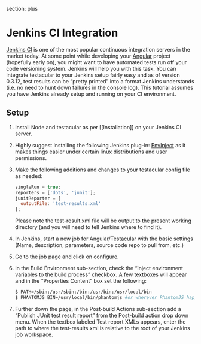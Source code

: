 section: plus

# Jenkins CI Integration

[Jenkins CI] is one of the most popular continuous integration servers
in the market today. At some point while developing your [Angular]
project (hopefully early on), you might want to have automated tests run
off your code versioning system. Jenkins will help you with this task.
You can integrate testacular to your Jenkins setup fairly easy and as of
version 0.3.12, test results can be “pretty printed” into a format
Jenkins understands (i.e. no need to hunt down failures in the console
log). This tutorial assumes you have Jenkins already setup and running
on your CI environment.

## Setup

1.  Install Node and testacular as per [[Installation]] on your
    Jenkins CI server.
2.  Highly suggest installing the following Jenkins plug-in:
    [EnvInject] as it makes things easier under certain linux
    distributions and user permissions.
3.  Make the following additions and changes to your testacular config
    file as needed:

    ```javascript
    singleRun = true;
    reporters = ['dots', 'junit'];
    junitReporter = {
      outputFile: 'test-results.xml'
    };
    ```
    
    Please note the test-result.xml file will be output to the present
    working directory (and you will need to tell Jenkins where to find it).

4.  In Jenkins, start a new job for Angular/Testacular with the basic
    settings (Name, description, parameters, source code repo to pull
    from, etc.)
5.  Go to the job page and click on configure.
6.  In the Build Environment sub-section, check the “Inject environment
    variables to the build process” checkbox. A few textboxes will
    appear and in the “Properties Content” box set the following:

    ```bash
    $ PATH=/sbin:/usr/sbin:/bin:/usr/bin:/usr/local/bin
    $ PHANTOMJS_BIN=/usr/local/bin/phantomjs #or wherever PhantomJS happens to be installed
    ```

7.  Further down the page, in the Post-build Actions sub-section add a
    “Publish JUnit test result report” from the Post-build action drop
    down menu. When the textbox labeled Test report XMLs appears, enter
    the path to where the test-results.xml is relative to the root of
    your Jenkins job workspace.

[Jenkins CI]: http://jenkins-ci.org/
[Angular]: http://angularjs.org
[EnvInject]: https://wiki.jenkins-ci.org/display/JENKINS/EnvInject+Plugin
